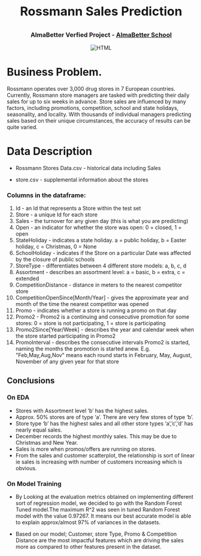 # **<h3 align="center">Rossmann Sales Prediction </h1>**
<h3 align="center"> AlmaBetter Verfied Project - <a href="https://www.almabetter.com/"> AlmaBetter School </a> </h5>
<p align="center"><img src="https://media-cdn.tripadvisor.com/media/photo-s/16/e1/ec/f7/rossmann.jpg" align="center" ALT="HTML" width="alt%"/></p>

# Business Problem.

Rossmann operates over 3,000 drug stores in 7 European countries. Currently, Rossmann store managers are tasked with predicting their daily sales for up to six weeks in advance. Store sales are influenced by many factors, including promotions, competition, school and state holidays, seasonality, and locality. With thousands of individual managers predicting sales based on their unique circumstances, the accuracy of results can be quite varied.

# Data Description

* Rossmann Stores Data.csv - historical data including Sales

* store.csv - supplemental information about the stores

### Columns in the dataframe:
1. Id - an Id that represents a Store within the test set
2. Store - a unique Id for each store
3. Sales - the turnover for any given day (this is what you are predicting)
4. Open - an indicator for whether the store was open: 0 = closed, 1 = open
5. StateHoliday - indicates a state holiday. a = public holiday, b = Easter holiday, c = Christmas, 0 = None
6. SchoolHoliday - indicates if the Store on a particular Date was affected by the closure of public schools
7. StoreType - differentiates between 4 different store models: a, b, c, d
8. Assortment - describes an assortment level: a = basic, b = extra, c = extended
9. CompetitionDistance - distance in meters to the nearest competitor store
10. CompetitionOpenSince[Month/Year] - gives the approximate year and month of the time the nearest competitor was opened
11. Promo - indicates whether a store is running a promo on that day
12. Promo2 - Promo2 is a continuing and consecutive promotion for some stores: 0 = store is not participating, 1 = store is participating
13. Promo2Since[Year/Week] - describes the year and calendar week when the store started participating in Promo2
14. PromoInterval - describes the consecutive intervals Promo2 is started, naming the months the promotion is started anew. E.g. "Feb,May,Aug,Nov" means each round starts in February, May, August, November of any given year for that store

## Conclusions

### On EDA
- Stores with Assortment level ‘b’ has the highest sales.
- Approx. 50% stores are of type ‘a’. There are very few stores 
of type ‘b’.
- Store type ‘b’ has the highest sales and all other store 
types ‘a’,’c’,’d’ has nearly equal sales.
- December records the highest monthly sales. This may be 
due to Christmas and New Year.
- Sales is more when promos/offers are running on stores.
- From the sales and customer scatterplot, the relationship 
is sort of linear ie sales is increasing with number of 
customers increasing which is obvious.

### On Model Training
- By Looking at the evaluation metrics obtained on
implementing different sort of regression model, we decided to
go with the Random Forest Tuned model.The maximum R^2 was
seen in tuned Random Forest model with the value 0.97267. It
means our best accurate model is able to explain approx/almost
97% of variances in the datasets.

- Based on our model; Customer, store Type, Promo &
Competition Distance are the most impactful features which are
driving the sales more as compared to other features present in
the dataset.
